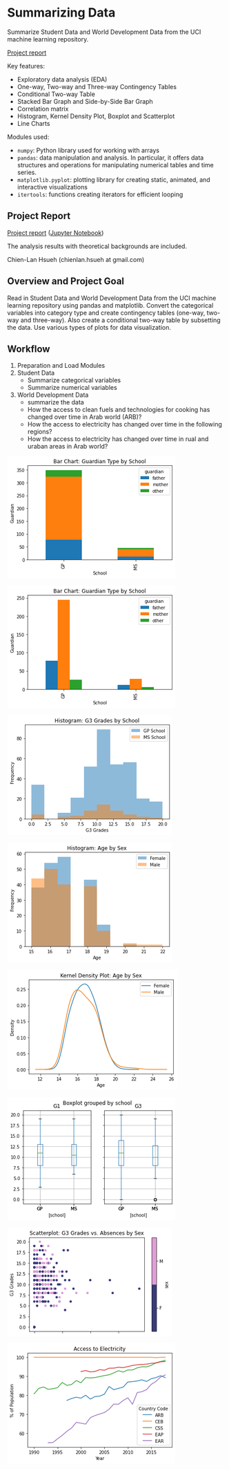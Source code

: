 # Summarizing Data

Summarize Student Data and World Development Data from the UCI machine learning repository.

[Project report](https://htmlpreview.github.io/?https://raw.githubusercontent.com/chsueh2/Summarizing_Data/main/Summarizing_Data.html) 

Key features:

- Exploratory data analysis (EDA)
- One-way, Two-way and Three-way Contingency Tables
- Conditional Two-way Table
- Stacked Bar Graph and Side-by-Side Bar Graph
- Correlation matrix
- Histogram, Kernel Density Plot, Boxplot and Scatterplot
- Line Charts


Modules used:

- `numpy`: Python library used for working with arrays
- `pandas`: data manipulation and analysis. In particular, it offers data structures and operations for manipulating numerical tables and time series.
- `matplotlib.pyplot`: plotting library for creating static, animated, and interactive visualizations
- `itertools`: functions creating iterators for efficient looping

## Project Report

[Project report](https://htmlpreview.github.io/?https://raw.githubusercontent.com/chsueh2/Summarizing_Data/main/Summarizing_Data.html) ([Jupyter Notebook](./Summarizing_Data.ipynb))

The analysis results with theoretical backgrounds are included.

Chien-Lan Hsueh (chienlan.hsueh at gmail.com)

## Overview and Project Goal

Read in Student Data and World Development Data from the UCI machine learning repository using pandas and matplotlib. Convert the categorical variables into category type and create contingency tables (one-way, two-way and three-way). Also create a conditional two-way table by subsetting the data. Use various types of plots for data visualization.

## Workflow

1. Preparation and Load Modules
1. Student Data
   - Summarize categorical variables
   - Summarize numerical variables
1. World Development Data
   - summarize the data
   - How the access to clean fuels and technologies for cooking has changed over time in Arab world (ARB)?
   - How the access to electricity has changed over time in the following regions?
   - How the access to electricity has changed over time in rual and uraban areas in Arab world?
   
![](./images/image1.png)

![](./images/image2.png)
   
![](./images/image3.png)

![](./images/image4.png)
   
![](./images/image5.png)

![](./images/image6.png)
   
![](./images/image7.png)

![](./images/image8.png)
